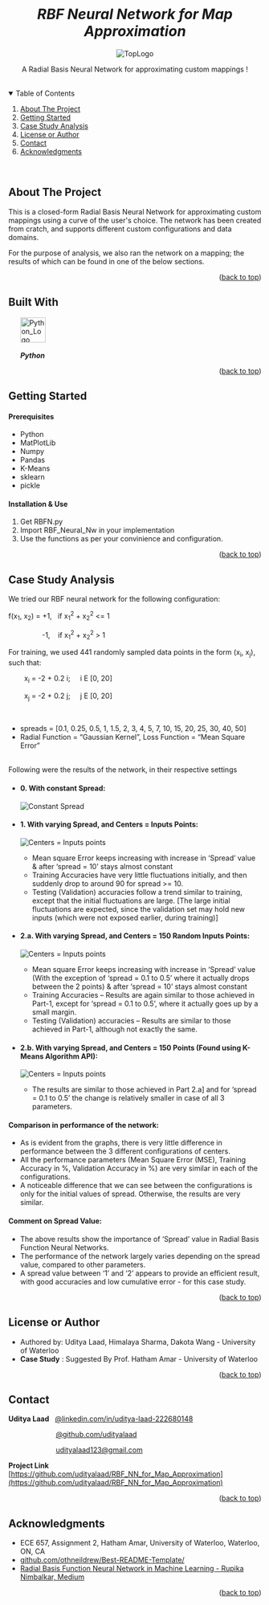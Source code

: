 <!-- Reference:
https://github.com/othneildrew/Best-README-Template -->
<a name="readme-top"></a>


<!-- PROJECT LOGO -->
<br />
<div align="center">
  <h1 align="center"><i> RBF Neural Network for Map Approximation </i></h1>

  <img src="Read_Me_Content/TopLogo.png" alt="TopLogo">
  
  <p align="center">
    A Radial Basis Neural Network for approximating custom mappings !
  </p>
</div>

<br>

<!-- TABLE OF CONTENTS -->
<details open>
  <summary>Table of Contents</summary>
  <ol>
    <li>
      <a href="#about-the-project">About The Project</a>
    </li>
    <li>
      <a href="#getting-started">Getting Started</a>
    </li>
    <li><a href="#case-study-analysis">Case Study Analysis</a></li>
    <li><a href="#license-or-author">License or Author</a></li>
    <li><a href="#contact">Contact</a></li>
    <li><a href="#acknowledgments">Acknowledgments</a></li>
  </ol>
</details>

<br>

<!-- ABOUT THE PROJECT -->
## About The Project
  This is a closed-form Radial Basis Neural Network for approximating custom mappings using a curve of the user's choice. The network has been created from cratch, and supports different custom configurations and data domains.

  For the purpose of analysis, we also ran the network on a mapping; the results of which can be found in one of the below sections.

  <p align="right">(<a href="#readme-top">back to top</a>)</p>



## Built With
  &nbsp; &nbsp; &nbsp; <img src="Read_Me_Content/Tech/Python.JPG" alt="Python_Logo" width="50"> &nbsp; &nbsp;

  &nbsp; &nbsp; &nbsp; <b><i> Python</i></b>

  <p align="right">(<a href="#readme-top">back to top</a>)</p>



<!-- GETTING STARTED -->
## Getting Started
  #### Prerequisites
  * Python
  * MatPlotLib
  * Numpy
  * Pandas
  * K-Means
  * sklearn
  * pickle

  #### Installation & Use
  1. Get RBFN.py
  2. Import RBF_Neural_Nw in your implementation
  3. Use the functions as per your convinience and configuration.

  <p align="right">(<a href="#readme-top">back to top</a>)</p>



<!-- USAGE EXAMPLES -->
## Case Study Analysis
  We tried our RBF neural network for the following configuration:
  
  f(x<sub>1</sub>, x<sub>2</sub>) = +1, &nbsp; if x<sub>1</sub><sup>2</sup> + x<sub>2</sub><sup>2</sup> <= 1
  
  &nbsp; &nbsp; &nbsp; &nbsp;&nbsp; &nbsp; &nbsp; &nbsp; &nbsp;  -1, &nbsp; &nbsp;if x<sub>1</sub><sup>2</sup> + x<sub>2</sub><sup>2</sup> > 1

  For training, we used 441 randomly sampled data points in the form (x<sub>i</sub>, x<sub>j</sub>), such that:
  
  &nbsp; &nbsp; &nbsp; &nbsp; x<sub>i</sub> = -2 + 0.2 i; &nbsp; &nbsp; i E [0, 20]
  
  &nbsp; &nbsp; &nbsp; &nbsp; x<sub>j</sub> = -2 + 0.2 j; &nbsp; &nbsp; j E [0, 20]

  <br>

  * spreads = [0.1, 0.25, 0.5, 1, 1.5, 2, 3, 4, 5, 7, 10, 15, 20, 25, 30, 40, 50]
  * Radial Function = “Gaussian Kernel”, Loss Function = “Mean Square Error”


  <br>
  Following were the results of the network, in their respective settings
  
  * #### 0. With constant Spread:
      <img src="Read_Me_Content/Case_Study/constant_spread.jpg" alt="Constant Spread" >

  * #### 1. With varying Spread, and Centers = Inputs Points:
      <img src="Read_Me_Content/Case_Study/centers_input.jpg" alt="Centers = Inputs points"></img>
      - Mean square Error keeps increasing with increase in ‘Spread’ value & after ‘spread = 10’ stays almost constant
      - Training Accuracies have very little fluctuations initially, and then suddenly drop to around 90 for spread >= 10.
      - Testing (Validation) accuracies follow a trend similar to training, except that the initial fluctuations are large. [The large initial fluctuations are expected, since the validation set may hold new inputs (which were not exposed earlier, during training)]
    
  * #### 2.a. With varying Spread, and Centers = 150 Random Inputs Points:
      <img src="Read_Me_Content/Case_Study/centers_150_random_input.jpg" alt="Centers = Inputs points"> </img>
      - Mean square Error keeps increasing with increase in ‘Spread’ value (With the exception of ‘spread = 0.1 to 0.5’ where it actually drops between the 2 points) & after ‘spread = 10’ stays almost constant
      - Training Accuracies – Results are again similar to those achieved in Part-1, except for ‘spread = 0.1 to 0.5’, where it actually goes up by a small margin.
      - Testing (Validation) accuracies – Results are similar to those achieved in Part-1, although not exactly the same.

  * #### 2.b. With varying Spread, and Centers = 150 Points (Found using K-Means Algorithm API):
      <img src="Read_Me_Content/Case_Study/centers_150_kmeans_input.jpg" alt="Centers = Inputs points" > </img>
      - The results are similar to those achieved in Part 2.a] and for ‘spread = 0.1 to 0.5’ the change is relatively smaller in case of all 3 parameters.

      
  #### Comparison in performance of the network:
  * As is evident from the graphs, there is very little difference in performance between the 3 different configurations of centers.
  * All the performance parameters (Mean Square Error (MSE), Training Accuracy in %, Validation Accuracy in %) are very similar in each of the configurations.
  * A noticeable difference that we can see between the configurations is only for the initial values of spread. Otherwise, the results are very similar.

  #### Comment on Spread Value:
  * The above results show the importance of ‘Spread’ value in Radial Basis Function Neural Networks.
  * The performance of the network largely varies depending on the spread value, compared to other parameters.
  * A spread value between ‘1’ and ‘2’ appears to provide an efficient result, with good accuracies and low cumulative error - for this case study.
  


  <p align="right">(<a href="#readme-top">back to top</a>)</p>


<!-- LICENSE -->
## License or Author
  * Authored by: Uditya Laad, Himalaya Sharma, Dakota Wang - University of Waterloo
  * <b> Case Study</b> : Suggested By Prof. Hatham Amar - University of Waterloo

  <p align="right">(<a href="#readme-top">back to top</a>)</p>



<!-- CONTACT -->
## Contact
  <b>Uditya Laad</b> &nbsp; [@linkedin.com/in/uditya-laad-222680148](https://www.linkedin.com/in/uditya-laad-222680148/)
  
  &nbsp; &nbsp; &nbsp; &nbsp; &nbsp; &nbsp; &nbsp; &nbsp; &nbsp; &nbsp; &nbsp; &nbsp; [@github.com/udityalaad](https://github.com/udityalaad)
  
  &nbsp; &nbsp; &nbsp; &nbsp; &nbsp; &nbsp; &nbsp; &nbsp; &nbsp; &nbsp; &nbsp; &nbsp; udityalaad123@gmail.com

  <b>Project Link</b> &nbsp; [https://github.com/udityalaad/RBF_NN_for_Map_Approximation](https://github.com/udityalaad/RBF_NN_for_Map_Approximation)

  <p align="right">(<a href="#readme-top">back to top</a>)</p>



<!-- ACKNOWLEDGMENTS -->
## Acknowledgments
  * ECE 657, Assignment 2, Hatham Amar, University of Waterloo, Waterloo, ON, CA
  * [github.com/othneildrew/Best-README-Template/](https://github.com/othneildrew/Best-README-Template)
  * [Radial Basis Function Neural Network in Machine Learning - Rupika Nimbalkar, Medium](https://medium.com/appengine-ai/radial-basis-function-neural-network-in-machine-learning-fe4a4fa0a92f)

  <p align="right">(<a href="#readme-top">back to top</a>)</p>
